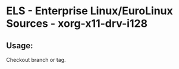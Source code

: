 # ELS - Enterprise Linux/EuroLinux Sources - xorg-x11-drv-i128 
## Usage:
  Checkout branch or tag.
